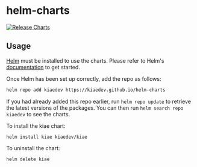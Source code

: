 # helm-charts

[![Release Charts](https://github.com/kiaedev/helm-charts/actions/workflows/release.yaml/badge.svg)](https://github.com/kiaedev/helm-charts/actions/workflows/release.yaml)

## Usage

[Helm](https://helm.sh) must be installed to use the charts.  Please refer to
Helm's [documentation](https://helm.sh/docs) to get started.

Once Helm has been set up correctly, add the repo as follows:

```bash
helm repo add kiaedev https://kiaedev.github.io/helm-charts
```

If you had already added this repo earlier, run `helm repo update` to retrieve
the latest versions of the packages.  You can then run `helm search repo kiaedev` to see the charts.

To install the kiae chart:

    helm install kiae kiaedev/kiae

To uninstall the chart:

    helm delete kiae